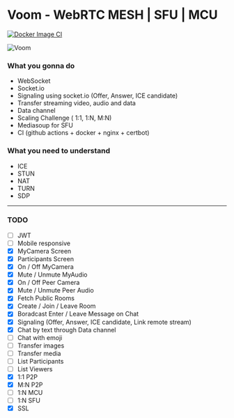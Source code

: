 # Voom - WebRTC MESH | SFU | MCU

[![Docker Image CI](https://github.com/LookLukeLemon/voom/actions/workflows/ci.yml/badge.svg?branch=develop)](https://github.com/LookLukeLemon/voom/actions/workflows/ci.yml)

![Voom](.github/assets/voom_diagram.png)

### What you gonna do

- WebSocket
- Socket.io
- Signaling using socket.io (Offer, Answer, ICE candidate)
- Transfer streaming video, audio and data
- Data channel
- Scaling Challenge ( 1:1, 1:N, M:N)
- Mediasoup for SFU
- CI (github actions + docker + nginx + certbot)

### What you need to understand

- ICE
- STUN
- NAT
- TURN
- SDP

---

### TODO

- [ ] JWT
- [ ] Mobile responsive
- [x] MyCamera Screen
- [x] Participants Screen
- [x] On / Off MyCamera
- [x] Mute / Unmute MyAudio
- [x] On / Off Peer Camera
- [x] Mute / Unmute Peer Audio
- [x] Fetch Public Rooms
- [x] Create / Join / Leave Room
- [x] Boradcast Enter / Leave Message on Chat
- [x] Signaling (Offer, Answer, ICE candidate, Link remote stream)
- [x] Chat by text through Data channel
- [ ] Chat with emoji
- [ ] Transfer images
- [ ] Transfer media
- [ ] List Participants
- [ ] List Viewers
- [x] 1:1 P2P
- [x] M:N P2P
- [ ] 1:N MCU
- [ ] 1:N SFU
- [x] SSL
